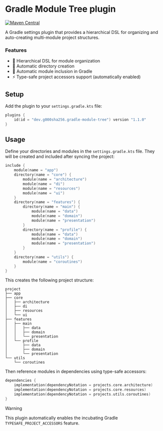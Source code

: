 # Gradle Module Tree plugin

[![Maven Central](https://img.shields.io/maven-central/v/dev.g000sha256/gradle-module-tree?label=Maven%20Central&labelColor=171C35&color=E38E33)](https://central.sonatype.com/artifact/dev.g000sha256/gradle-module-tree)

A Gradle settings plugin that provides a hierarchical DSL for organizing and auto-creating multi-module project structures.

### Features

- 🌳 Hierarchical DSL for module organization
- 📁 Automatic directory creation
- 🔗 Automatic module inclusion in Gradle
- ⚡️ Type-safe project accessors support (automatically enabled)

## Setup

Add the plugin to your `settings.gradle.kts` file:

```kotlin
plugins {
    id(id = "dev.g000sha256.gradle-module-tree") version "1.1.0"
}
```

## Usage

Define your directories and modules in the `settings.gradle.kts` file. They will be created and included after syncing
the project:

```kotlin
include {
    module(name = "app")
    directory(name = "core") {
        module(name = "architecture")
        module(name = "di")
        module(name = "resources")
        module(name = "ui")
    }
    directory(name = "features") {
        directory(name = "main") {
            module(name = "data")
            module(name = "domain")
            module(name = "presentation")
        }
        directory(name = "profile") {
            module(name = "data")
            module(name = "domain")
            module(name = "presentation")
        }
    }
    directory(name = "utils") {
        module(name = "coroutines")
    }
}
```

This creates the following project structure:

```text
project
├── app
├── core
│   ├── architecture
│   ├── di
│   ├── resources
│   └── ui
├── features
│   ├── main
│   │   ├── data
│   │   ├── domain
│   │   └── presentation
│   └── profile
│       ├── data
│       ├── domain
│       └── presentation
└── utils
    └── coroutines
```

Then reference modules in dependencies using type-safe accessors:

```kotlin
dependencies {
    implementation(dependencyNotation = projects.core.architecture)
    implementation(dependencyNotation = projects.core.resources)
    implementation(dependencyNotation = projects.utils.coroutines)
}
```

> [!WARNING]
> This plugin automatically enables the incubating Gradle `TYPESAFE_PROJECT_ACCESSORS` feature.
